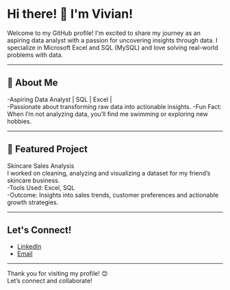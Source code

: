 # Hi there! 👋 I'm Vivian!
Welcome to my GitHub profile! I'm excited to share my journey as an aspiring data analyst with a passion for uncovering insights through data. I specialize in Microsoft Excel and SQL (MySQL) and love solving real-world problems with data.

---

## 🌟 About Me
-Aspiring Data Analyst | SQL | Excel |   
-Passionate about transforming raw data into actionable insights.
-Fun Fact: When I’m not analyzing data, you’ll find me swimming or exploring new hobbies.

---

## 📌 Featured Project
Skincare Sales Analysis  
I worked on cleaning, analyzing and visualizing a dataset for my friend’s skincare business.  
-Tools Used: Excel, SQL  
-Outcome: Insights into sales trends, customer preferences and actionable growth strategies.

---

## Let's Connect!
- [LinkedIn](https://www.linkedin.com/in/vivian-a-b01a78355)
- [Email](mailto:vhiialaka@gmail.com)

---

Thank you for visiting my profile! 😊  
Let’s connect and collaborate!
